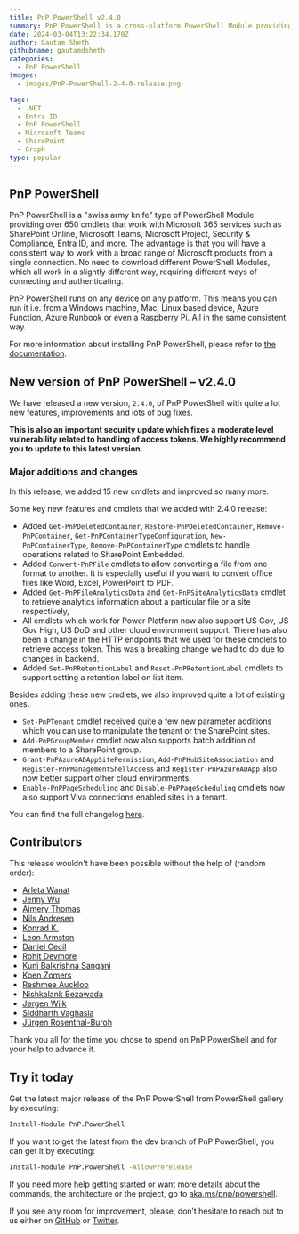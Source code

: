 ```yaml
---
title: PnP PowerShell v2.4.0
summary: PnP PowerShell is a cross-platform PowerShell Module providing over 650 cmdlets that work  with Microsoft 365 environments and more specifically SharePoint Online, Microsoft Teams, Microsoft Planner and Power Automate.
date: 2024-03-04T13:22:34.170Z
author: Gautam Sheth
githubname: gautamdsheth
categories:
  - PnP PowerShell
images:
  - images/PnP-PowerShell-2-4-0-release.png

tags:
  - .NET
  - Entra ID
  - PnP PowerShell
  - Microsoft Teams
  - SharePoint
  - Graph
type: popular
---
```


## PnP PowerShell

PnP PowerShell is a "swiss army knife" type of PowerShell Module providing over 650 cmdlets that work with Microsoft 365 services such as SharePoint Online, Microsoft Teams, Microsoft Project, Security & Compliance, Entra ID, and more. The advantage is that you will have a consistent way to work with a broad range of Microsoft products from a single connection. No need to download different PowerShell Modules, which all work in a slightly different way, requiring different ways of connecting and authenticating.

PnP PowerShell runs on any device on any platform. This means you can run it i.e. from a Windows machine, Mac, Linux based device, Azure Function, Azure Runbook or even a Raspberry Pi. All in the same consistent way.

For more information about installing PnP PowerShell, please refer to [the documentation](https://pnp.github.io/powershell/articles/index.html).

## New version of PnP PowerShell – v2.4.0

We have released a new version, `2.4.0`, of PnP PowerShell with quite a lot new features, improvements and lots of bug fixes.

**This is also an important security update which fixes a moderate level vulnerability related to handling of access tokens. We highly recommend you to update to this latest version.**

### Major additions and changes

In this release, we added 15 new cmdlets and improved so many more.

Some key new features and cmdlets that we added with 2.4.0 release:

- Added `Get-PnPDeletedContainer`, `Restore-PnPDeletedContainer`, `Remove-PnPContainer`, `Get-PnPContainerTypeConfiguration`, `New-PnPContainerType`, `Remove-PnPContainerType` cmdlets to handle operations related to SharePoint Embedded.
- Added `Convert-PnPFile` cmdlets to allow converting a file from one format to another. It is especially useful if you want to convert office files like Word, Excel, PowerPoint to PDF.
- Added `Get-PnPFileAnalyticsData` and  `Get-PnPSiteAnalyticsData` cmdlet to retrieve analytics information about a particular file or a site respectively,
- All cmdlets which work for Power Platform now also support US Gov, US Gov High, US DoD and other cloud environment support. There has also been a change in the HTTP endpoints that we used for these cmdlets to retrieve access token. This was a breaking change we had to do due to changes in backend.
- Added `Set-PnPRetentionLabel` and `Reset-PnPRetentionLabel` cmdlets to support setting a retention label on list item.

Besides adding these new cmdlets, we also improved quite a lot of existing ones.

- `Set-PnPTenant` cmdlet received quite a few new parameter additions which you can use to manipulate the tenant or the SharePoint sites.
- `Add-PnPGroupMember` cmdlet now also supports batch addition of members to a SharePoint group.
- `Grant-PnPAzureADAppSitePermission`, `Add-PnPHubSiteAssociation` and `Register-PnPManagementShellAccess` and `Register-PnPAzureADApp` also now better support other cloud environments.
- `Enable-PnPPageScheduling` and `Disable-PnPPageScheduling` cmdlets now also support Viva connections enabled sites in a tenant.

You can find the full changelog [here](https://github.com/pnp/powershell/releases/tag/v2.4.0).

## Contributors

This release wouldn't have been possible without the help of (random order):

- [Arleta Wanat](https://github.com/PowershellScripts)
- [Jenny Wu](https://github.com/msjennywu)
- [Aimery Thomas](https://github.com/a1mery)
- [Nils Andresen](https://github.com/nils-a)
- [Konrad K.](https://github.com/wilecoyotegenius)
- [Leon Armston](https://github.com/LeonArmston)
- [Daniel Cecil](https://github.com/danielcecil)
- [Rohit Devmore](https://github.com/rohit404404)
- [Kunj Balkrishna Sangani](https://github.com/kunj-sangani)
- [Koen Zomers](https://github.com/koenzomers)
- [Reshmee Auckloo](https://github.com/reshme011)
- [Nishkalank Bezawada](https://github.com/NishkalankBezawada)
- [Jørgen Wiik](https://github.com/joHKwi)
- [Siddharth Vaghasia](https://github.com/siddharth-vaghasia)
- [Jürgen Rosenthal-Buroh](https://github.com/JuergenRB)

Thank you all for the time you chose to spend on PnP PowerShell and for your help to advance it.

## Try it today

Get the latest major release of the PnP PowerShell from PowerShell gallery by executing:

```bash
Install-Module PnP.PowerShell
```

If you want to get the latest from the dev branch of PnP PowerShell, you can get it by executing:

```bash
Install-Module PnP.PowerShell -AllowPrerelease
```

If you need more help getting started or want more details about the commands, the architecture or the project, go to [aka.ms/pnp/powershell](https://aka.ms/pnp/powershell).

If you see any room for improvement, please, don’t hesitate to reach out to us either on [GitHub](https://github.com/pnp/powershell/issues) or [Twitter](https://twitter.com/pnppowershell).
